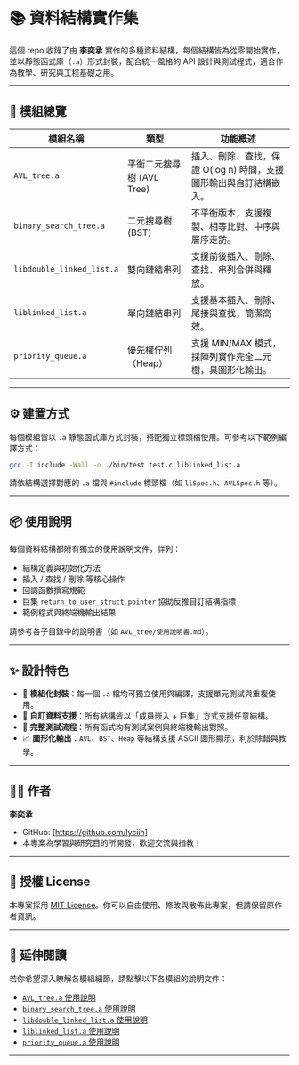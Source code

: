 # 📚 資料結構實作集

這個 repo 收錄了由 **李奕承** 實作的多種資料結構，每個結構皆為從零開始實作，並以靜態函式庫（`.a`）形式封裝，配合統一風格的 API 設計與測試程式，適合作為教學、研究與工程基礎之用。

---

## 🧩 模組總覽

| 模組名稱 | 類型 | 功能概述 |
|----------|------|-----------|
| `AVL_tree.a` | 平衡二元搜尋樹 (AVL Tree) | 插入、刪除、查找，保證 O(log n) 時間，支援圖形輸出與自訂結構嵌入。 |
| `binary_search_tree.a` | 二元搜尋樹 (BST) | 不平衡版本，支援複製、相等比對、中序與層序走訪。 |
| `libdouble_linked_list.a` | 雙向鏈結串列 | 支援前後插入、刪除、查找、串列合併與釋放。 |
| `liblinked_list.a` | 單向鏈結串列 | 支援基本插入、刪除、尾接與查找，簡潔高效。 |
| `priority_queue.a` | 優先權佇列（Heap） | 支援 MIN/MAX 模式，採陣列實作完全二元樹，具圖形化輸出。 |

---

## ⚙️ 建置方式

每個模組皆以 `.a` 靜態函式庫方式封裝，搭配獨立標頭檔使用。可參考以下範例編譯方式：

```bash
gcc -I include -Wall -o ./bin/test test.c liblinked_list.a
```

請依結構選擇對應的 `.a` 檔與 `#include` 標頭檔（如 `llSpec.h`、`AVLSpec.h` 等）。

---

## 📦 使用說明

每個資料結構都附有獨立的使用說明文件，詳列：

- 結構定義與初始化方法
- 插入 / 查找 / 刪除 等核心操作
- 回調函數撰寫規範
- 巨集 `return_to_user_struct_pointer` 協助反推自訂結構指標
- 範例程式與終端機輸出結果

請參考各子目錄中的說明書（如 `AVL_tree/使用說明書.md`）。

---

## ✨ 設計特色

- 📌 **模組化封裝**：每一個 `.a` 檔均可獨立使用與編譯，支援單元測試與重複使用。
- 🧠 **自訂資料支援**：所有結構皆以「成員嵌入 + 巨集」方式支援任意結構。
- 🧪 **完整測試流程**：所有函式均有測試案例與終端機輸出對照。
- 📈 **圖形化輸出**：`AVL`、`BST`、`Heap` 等結構支援 ASCII 圖形顯示，利於除錯與教學。

---

## 👨‍💻 作者

**李奕承**  
- GitHub: [https://github.com/lyciih]
- 本專案為學習與研究目的所開發，歡迎交流與指教！

---

## 🪪 授權 License

本專案採用 [MIT License](./LICENSE)。你可以自由使用、修改與散佈此專案，但請保留原作者資訊。

---

## 🔗 延伸閱讀

若你希望深入瞭解各模組細節，請點擊以下各模組的說明文件：

- [`AVL_tree.a` 使用說明](./AVL_tree/README.md)
- [`binary_search_tree.a` 使用說明](./binary_search_tree/README.md)
- [`libdouble_linked_list.a` 使用說明](./double_linked_list/README.md)
- [`liblinked_list.a` 使用說明](./linked_list/README.md)
- [`priority_queue.a` 使用說明](./priority_queue/README.md)

---


